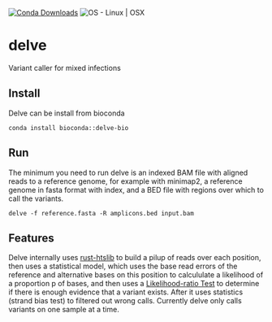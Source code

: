 [![Conda Downloads](https://img.shields.io/conda/dn/bioconda/delve-bio?color=green&link=https%3A%2F%2Fanaconda.org%2Fbioconda%2Fdelve-bio)](https://anaconda.org/bioconda/delve-bio)
![OS - Linux | OSX](https://img.shields.io/badge/OS-Linux_|_OSX-informational)

# delve
Variant caller for mixed infections

## Install
Delve can be install from bioconda

```
conda install bioconda::delve-bio
```

## Run
The minimum you need to run delve is an indexed BAM file with aligned reads to a reference genome, for example with minimap2, a reference genome in fasta format with index, and a BED file with regions over which to call the variants.

```
delve -f reference.fasta -R amplicons.bed input.bam
```

## Features
Delve internally uses [rust-htslib](https://github.com/rust-bio/rust-htslib) to build a pilup of reads over each position, then uses a statistical model, which uses the base read errors of the reference and alternative bases on this position to calcululate a likelihood of a proportion p of bases, and then uses a [Likelihood-ratio Test](https://en.wikipedia.org/wiki/Likelihood-ratio_test) to determine if there is enough evidence that a variant exists.
After it uses statistics (strand bias test) to filtered out wrong calls.
Currently delve only calls variants on one sample at a time.